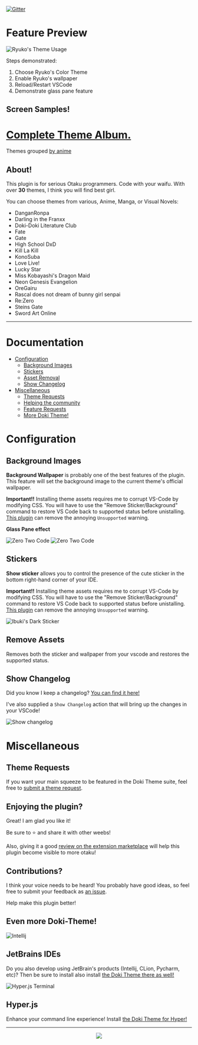 [![Gitter](https://badges.gitter.im/doki-theme-vscode/community.svg)](https://gitter.im/doki-theme-vscode/community?utm_source=badge&utm_medium=badge&utm_campaign=pr-badge)

# Feature Preview

![Ryuko's Theme Usage](./readmeStuff/usage.gif)

Steps demonstrated:
1. Choose Ryuko's Color Theme
1. Enable Ryuko's wallpaper
1. Reload/Restart VSCode
1. Demonstrate glass pane feature

## Screen Samples!

# [Complete Theme Album.](albums/complete_theme_album.md)

Themes grouped [by anime](./albums/grouping.md)

## About!

This plugin is for serious Otaku programmers.
Code with your waifu. With over **30** themes,
I think you will find best girl.

You can choose themes from various, Anime, Manga, or Visual Novels:

- DanganRonpa
- Darling in the Franxx
- Doki-Doki Literature Club
- Fate
- Gate
- High School DxD
- Kill La Kill
- KonoSuba
- Love Live!
- Lucky Star
- Miss Kobayashi's Dragon Maid
- Neon Genesis Evangelion
- OreGairu
- Rascal does not dream of bunny girl senpai
- Re:Zero
- Steins Gate
- Sword Art Online

---

# Documentation

- [Configuration](#configuration)
    - [Background Images](#background-images)
    - [Stickers](#sticker)
    - [Asset Removal](#remove-assets)
    - [Show Changelog](#changelog)
- [Miscellaneous](#miscellaneous)
    - [Theme Requests](#theme-requests)
    - [Helping the community](#enjoying-the-plugin)
    - [Feature Requests](#contributions)
    - [More Doki Theme!](#even-more-doki-theme)

# Configuration

## Background Images

**Background Wallpaper** is probably one of the best features of the plugin.
This feature will set the background image to the current theme's official wallpaper.

**Important!!** Installing theme assets requires me to corrupt VS-Code by modifying CSS. You will have to use the "Remove Sticker/Background" command to restore VS Code back to supported status before unistalling. 
[This plugin](https://marketplace.visualstudio.com/items?itemName=lehni.vscode-fix-checksums) can remove the annoying `Unsupported` warning.

**Glass Pane effect**

![Zero Two Code](./readmeStuff/wallpaper_code.png)
![Zero Two Code](./readmeStuff/wallpaper_background.png)

## Stickers

**Show sticker** allows you to control the presence of the cute sticker in the bottom right-hand corner of your IDE.

**Important!!** Installing theme assets requires me to corrupt VS-Code by modifying CSS. You will have to use the "Remove Sticker/Background" command to restore VS Code back to supported status before unistalling.
[This plugin](https://marketplace.visualstudio.com/items?itemName=lehni.vscode-fix-checksums) can remove the annoying `Unsupported` warning.

![Ibuki's Dark Sticker](./readmeStuff/sticker.png)

## Remove Assets

Removes both the sticker and wallpaper from your vscode and restores the supported status.

## Show Changelog

Did you know I keep a changelog?
[You can find it here!](CHANGELOG.md)

I've also supplied a `Show Changelog` action that will bring up the changes in your VSCode!

![Show changelog](./readmeStuff/changelog.png)

# Miscellaneous

## Theme Requests

If you want your main squeeze to be featured in the Doki Theme suite, feel free to [submit a theme request](https://github.com/doki-theme/doki-master-theme/issues).

## Enjoying the plugin?

Great! I am glad you like it!

Be sure to ⭐ and share it with other weebs!

Also, giving it a good [review on the extension marketplace](https://marketplace.visualstudio.com/items?itemName=unthrottled.doki-theme) will help this plugin become visible to more otaku!

## Contributions?

I think your voice needs to be heard! You probably have good ideas, so feel free to submit your feedback as [an issue](https://github.com/doki-theme/doki-theme-vscode/issues/new).

Help make this plugin better!

## Even more Doki-Theme!

![Intellij](./readmeStuff/intellij.png)
## JetBrains IDEs

Do you also develop using JetBrain's products (Intellij, CLion, Pycharm, etc)? 
Then be sure to install also install [the Doki Theme there as well!](https://github.com/doki-theme/doki-theme-jetbrains)

![Hyper.js Terminal](./readmeStuff/hyper.png)
## Hyper.js

Enhance your command line experience! Install [the Doki Theme for Hyper!](https://github.com/doki-theme/doki-theme-hyper)

---

<div align="center">
    <img src="https://doki.assets.unthrottled.io/misc/logo.png" ></img>
</div>
